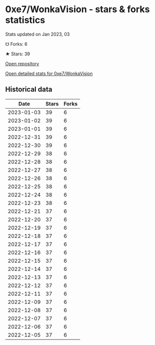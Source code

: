 # 0xe7/WonkaVision - stars & forks statistics

Stats updated on Jan 2023, 03

☋ Forks: 6

★ Stars: 39

[Open repository](https://github.com/0xe7/WonkaVision)

[Open detailed stats for 0xe7/WonkaVision](https://reviewgithub.com/rep/0xe7/WonkaVision)

## Historical data
| Date | Stars | Forks |
|------|-------|-------|
| 2023-01-03 | 39 | 6 | 
| 2023-01-02 | 39 | 6 | 
| 2023-01-01 | 39 | 6 | 
| 2022-12-31 | 39 | 6 | 
| 2022-12-30 | 39 | 6 | 
| 2022-12-29 | 38 | 6 | 
| 2022-12-28 | 38 | 6 | 
| 2022-12-27 | 38 | 6 | 
| 2022-12-26 | 38 | 6 | 
| 2022-12-25 | 38 | 6 | 
| 2022-12-24 | 38 | 6 | 
| 2022-12-23 | 38 | 6 | 
| 2022-12-21 | 37 | 6 | 
| 2022-12-20 | 37 | 6 | 
| 2022-12-19 | 37 | 6 | 
| 2022-12-18 | 37 | 6 | 
| 2022-12-17 | 37 | 6 | 
| 2022-12-16 | 37 | 6 | 
| 2022-12-15 | 37 | 6 | 
| 2022-12-14 | 37 | 6 | 
| 2022-12-13 | 37 | 6 | 
| 2022-12-12 | 37 | 6 | 
| 2022-12-11 | 37 | 6 | 
| 2022-12-09 | 37 | 6 | 
| 2022-12-08 | 37 | 6 | 
| 2022-12-07 | 37 | 6 | 
| 2022-12-06 | 37 | 6 | 
| 2022-12-05 | 37 | 6 | 

